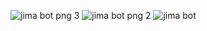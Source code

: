 ![jima bot png 3](https://github.com/kibru1992/bot/assets/95588997/da94f1ea-8303-46cb-a11b-537e78d90de5)
![jima bot png 2](https://github.com/kibru1992/bot/assets/95588997/ece92089-5f78-4427-a17e-c1c5356f3699)
![jima bot](https://github.com/kibru1992/bot/assets/95588997/bc3443b9-b3da-48b2-aab5-01762be87d69)
